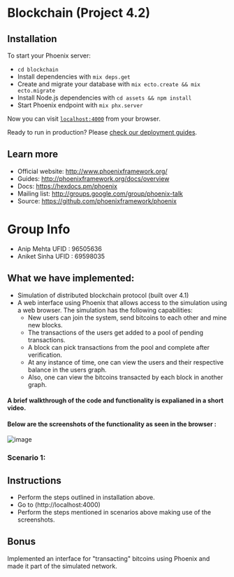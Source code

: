 # Blockchain (Project 4.2)

## Installation
To start your Phoenix server:

  * `cd blockchain`
  * Install dependencies with `mix deps.get`
  * Create and migrate your database with `mix ecto.create && mix ecto.migrate`
  * Install Node.js dependencies with `cd assets && npm install`
  * Start Phoenix endpoint with `mix phx.server`

Now you can visit [`localhost:4000`](http://localhost:4000) from your browser.

Ready to run in production? Please [check our deployment guides](http://www.phoenixframework.org/docs/deployment).

## Learn more

  * Official website: http://www.phoenixframework.org/
  * Guides: http://phoenixframework.org/docs/overview
  * Docs: https://hexdocs.pm/phoenix
  * Mailing list: http://groups.google.com/group/phoenix-talk
  * Source: https://github.com/phoenixframework/phoenix
  
  # Group Info
 - Anip Mehta  UFID : 96505636
 - Aniket Sinha UFID : 69598035

  ## What we have implemented:

  * Simulation of distributed blockchain protocol (built over 4.1)
  *  A web interface using Phoenix that allows access to the simulation using a web browser.
    The simulation has the following capabilities:
     * New users can join the system, send bitcoins to each other and mine new blocks.
     * The transactions of the users get added to a pool of pending transactions.
     * A block can pick transactions from the pool and complete after verification.
     * At any instance of time, one can view the users and their respective balance in the users graph.
     * Also, one can view the bitcoins transacted by each block in another graph. 
   #### A brief walkthrough of the code and functionality is expalianed in a short video.
   #### Below are the screenshots of the functionality as seen in the browser :
   
   ![image](https://user-images.githubusercontent.com/4914264/49977027-8fb07300-ff12-11e8-9641-ca6d64c7c19c.png)

   
   
  ### Scenario 1:
  
## Instructions

* Perform the steps outlined in installation above.
* Go to (http://localhost:4000)
* Perform the steps mentioned in scenarios above making use of the screenshots.

## Bonus 

Implemented an interface for "transacting" bitcoins using Phoenix and made it part of the simulated network.
